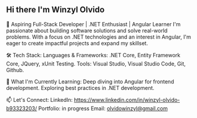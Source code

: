 ## Hi there I'm Winzyl Olvido

🌟 Aspiring Full-Stack Developer | .NET Enthusiast | Angular Learner
I'm passionate about building software solutions and solve real-world problems. With a focus on .NET technologies and an interest in Angular, I'm eager to create impactful projects and expand my skillset.

🛠️ Tech Stack:
Languages & Frameworks: .NET Core, Entity Framework Core, JQuery, xUnit Testing.
Tools: Visual Studio, Visual Studio Code, Git, Github.

🌱 What I'm Currently Learning:
Deep diving into Angular for frontend development.
Exploring best practices in .NET development.

📫 Let's Connect:
LinkedIn: https://www.linkedin.com/in/winzyl-olvido-b93323203/
Portfolio: in progress
Email: olvidowinzyl@gmail.com
<!--
**wolvido/wolvido** is a ✨ _special_ ✨ repository because its `README.md` (this file) appears on your GitHub profile.

Here are some ideas to get you started:

- 🔭 I’m currently working on ...
- 🌱 I’m currently learning ...
- 👯 I’m looking to collaborate on ...
- 🤔 I’m looking for help with ...
- 💬 Ask me about ...
- 📫 How to reach me: ...
- 😄 Pronouns: ...
- ⚡ Fun fact: ...
-->
